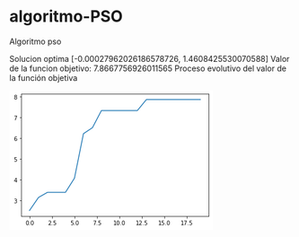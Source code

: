 # algoritmo-PSO
Algoritmo pso

Solucion optima [-0.00027962026186578726, 1.4608425530070588]
Valor de la funcion objetivo: 7.8667756926011565
Proceso evolutivo del valor de la función objetiva

![Image text](https://github.com/JonnySC/algoritmo-PSO/blob/main/pso.png)
